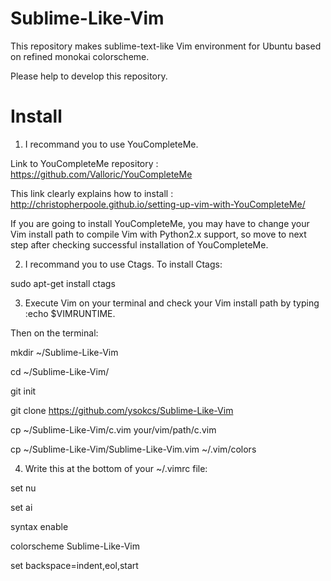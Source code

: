 Sublime-Like-Vim
================

This repository makes sublime-text-like Vim environment for Ubuntu based on refined monokai colorscheme.

Please help to develop this repository.


Install
================

1. I recommand you to use YouCompleteMe.
  
  Link to YouCompleteMe repository : https://github.com/Valloric/YouCompleteMe

  This link clearly explains how to install : http://christopherpoole.github.io/setting-up-vim-with-YouCompleteMe/
  
  If you are going to install YouCompleteMe, you may have to change your Vim install path to compile Vim
  with Python2.x support, so move to next step after checking successful installation of YouCompleteMe.


2. I recommand you to use Ctags. To install Ctags:

  sudo apt-get install ctags
  
  
3. Execute Vim on your terminal and check your Vim install path by typing :echo $VIMRUNTIME.

  Then on the terminal:
  
  mkdir ~/Sublime-Like-Vim
  
  cd ~/Sublime-Like-Vim/
  
  git init
  
  git clone https://github.com/ysokcs/Sublime-Like-Vim
  
  cp ~/Sublime-Like-Vim/c.vim your/vim/path/c.vim
  
  cp ~/Sublime-Like-Vim/Sublime-Like-Vim.vim ~/.vim/colors
  

4. Write this at the bottom of your ~/.vimrc file:

  set nu
  
  set ai
  
  syntax enable
  
  colorscheme Sublime-Like-Vim
  
  set backspace=indent,eol,start
  
  
